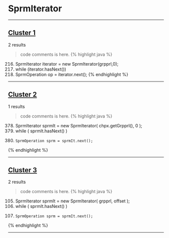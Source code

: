 # SprmIterator

***

## [Cluster 1](./1)
2 results
> code comments is here.
{% highlight java %}
216. SprmIterator iterator = new SprmIterator(grpprl,0);
217. while (iterator.hasNext())
219.   SprmOperation op = iterator.next();
{% endhighlight %}

***

## [Cluster 2](./2)
1 results
> code comments is here.
{% highlight java %}
378. SprmIterator sprmIt = new SprmIterator( chpx.getGrpprl(), 0 );
379. while ( sprmIt.hasNext() )
381.     SprmOperation sprm = sprmIt.next();
{% endhighlight %}

***

## [Cluster 3](./3)
2 results
> code comments is here.
{% highlight java %}
105. SprmIterator sprmIt = new SprmIterator( grpprl, offset );
107. while ( sprmIt.hasNext() )
109.     SprmOperation sprm = sprmIt.next();
{% endhighlight %}

***


